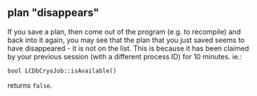 ## plan "disappears"

If you save a plan, then come out of the program (e.g. to recompile) and back into it again, you may see that the plan that you just saved seems to have disappeared - it is not on the list. This is because it has been claimed by your previous session (with a different process ID) for 10 minutes. ie.:

    bool LCDbCryoJob::isAvailable() 

returns `false`.